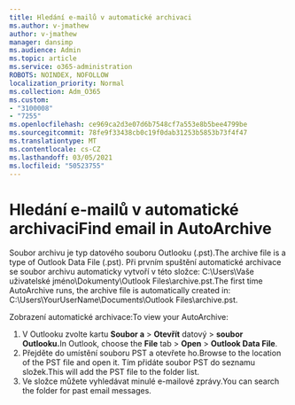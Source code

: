 ```yaml
---
title: Hledání e-mailů v automatické archivaci
ms.author: v-jmathew
author: v-jmathew
manager: dansimp
ms.audience: Admin
ms.topic: article
ms.service: o365-administration
ROBOTS: NOINDEX, NOFOLLOW
localization_priority: Normal
ms.collection: Adm_O365
ms.custom:
- "3100008"
- "7255"
ms.openlocfilehash: ce969ca2d3e07d6b7548cf7a553e8b5bee4799be
ms.sourcegitcommit: 78fe9f33438cb0c19f0dab31253b5853b73f4f47
ms.translationtype: MT
ms.contentlocale: cs-CZ
ms.lasthandoff: 03/05/2021
ms.locfileid: "50523755"
---
```

# <a name="find-email-in-autoarchive"></a><span data-ttu-id="02dee-102">Hledání e-mailů v automatické archivaci</span><span class="sxs-lookup"><span data-stu-id="02dee-102">Find email in AutoArchive</span></span>

<span data-ttu-id="02dee-103">Soubor archivu je typ datového souboru Outlooku (.pst).</span><span class="sxs-lookup"><span data-stu-id="02dee-103">The archive file is a type of Outlook Data File (.pst).</span></span> <span data-ttu-id="02dee-104">Při prvním spuštění automatické archivace se soubor archivu automaticky vytvoří v této složce: C:\Users\Vaše uživatelské jméno\Dokumenty\Outlook Files\archive.pst.</span><span class="sxs-lookup"><span data-stu-id="02dee-104">The first time AutoArchive runs, the archive file is automatically created in: C:\Users\YourUserName\Documents\Outlook Files\archive.pst.</span></span>

<span data-ttu-id="02dee-105">Zobrazení automatické archivace:</span><span class="sxs-lookup"><span data-stu-id="02dee-105">To view your AutoArchive:</span></span>

1. <span data-ttu-id="02dee-106">V Outlooku zvolte kartu **Soubor a** > **Otevřít** datový  >  **soubor Outlooku.**</span><span class="sxs-lookup"><span data-stu-id="02dee-106">In Outlook, choose the **File** tab > **Open** > **Outlook Data File**.</span></span>
2. <span data-ttu-id="02dee-107">Přejděte do umístění souboru PST a otevřete ho.</span><span class="sxs-lookup"><span data-stu-id="02dee-107">Browse to the location of the PST file and open it.</span></span> <span data-ttu-id="02dee-108">Tím přidáte soubor PST do seznamu složek.</span><span class="sxs-lookup"><span data-stu-id="02dee-108">This will add the PST file to the folder list.</span></span>
3. <span data-ttu-id="02dee-109">Ve složce můžete vyhledávat minulé e-mailové zprávy.</span><span class="sxs-lookup"><span data-stu-id="02dee-109">You can search the folder for past email messages.</span></span>

